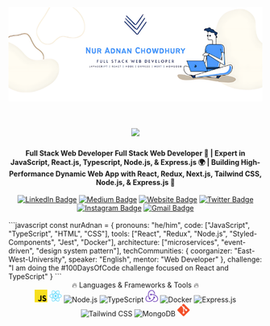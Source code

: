 <img align=”right” alt=”Coding” width=”400” src="./nur_adnan.png"/>

<h1 align="center">
  <a href="https://git.io/typing-svg">
    <img src="https://readme-typing-svg.herokuapp.com/?lines=Hello,+There!+👋;I+am+Nur+Adnan....;Nice+to+meet+you!&center=true&size=30">
  </a>
</h1>

<div align="center">
  <strong>Full Stack Web Developer
Full Stack Web Developer 👋 | Expert in JavaScript, React.js, Typescript, Node.js, & Express.js 🌍 | Building High-Performance Dynamic Web App with React, Redux, Next.js, Tailwind CSS, Node.js, & Express.js 🎨 </strong>
</div>
<br/>
<div align="center">
  <a href="https://www.linkedin.com/in/nur-adnan/"><img src="https://img.shields.io/badge/-LinkedIn-0077B5?style=flat&logo=Linkedin&logoColor=white" alt="LinkedIn Badge"/></a>
  <a href="https://medium.com/@nur-adnan"><img src="https://img.shields.io/badge/-Medium-000000?style=flat&logo=Medium&logoColor=white" alt="Medium Badge"/></a>
  <a href="https://jessicalim.me"><img src="https://img.shields.io/badge/-Website-47CCCC?style=flat&logo=Google-Chrome&logoColor=white" alt="Website Badge"/></a>
  <a href="https://x.com/NurAdnanChowdhu"><img src="https://img.shields.io/badge/-Twitter-1DA1F2?style=flat&logo=Twitter&logoColor=white" alt="Twitter Badge"/></a>
  <a href="https://instagram.com/nur_adnan"><img src="https://img.shields.io/badge/-Instagram-E4405F?style=flat&logo=Instagram&logoColor=white" alt="Instagram Badge"/></a>
  <a href="mailto:nuradnanchowdhury015@gmail.com"><img src="https://img.shields.io/badge/-Gmail-D14836?style=flat&logo=Gmail&logoColor=white" alt="Gmail Badge"/></a>
</div>
<br/>
```javascript
const nurAdnan = {
  pronouns: "he/him",
  code: ["JavaScript", "TypeScript", "HTML", "CSS"],
  tools: ["React", "Redux", "Node.js", "Styled-Components", "Jest", "Docker"],
  architecture: ["microservices", "event-driven", "design system pattern"],
  techCommunities: {
    coorganizer: "East-West-University",
    speaker: "English",
    mentor: "Web Developer"
  },
  challenge: "I am doing the #100DaysOfCode challenge focused on React and TypeScript"
}
```
<br/>
<div align="center">🔥 Languages & Frameworks & Tools 🔥</div>
<div align="center">
  <img src="images/javascript.svg" title="JavaScript" height="25" alt="JavaScript"/> 
  <img src="images/react-original.svg" title="React" height="25" alt="React"/> 
  <img src="images/nodejs.svg" title="Node.js" height="25" alt="Node.js"/> 
  <img src="images/typescript.svg" title="TypeScript" height="25" alt="TypeScript"/> 
  <img src="images/redux.svg" title="Redux" height="25" alt="Redux"/> 
  <img src="images/docker.svg" title="Docker" height="25" alt="Docker"/>
  <img src="images/express-original.svg" title="Express.js" height="25" alt="Express.js"/> 
  <img src="images/tailwindcss-icon.svg" title="Tailwind CSS" height="25" alt="Tailwind CSS"/> 
  <img src="images/mongodb.svg" title="MongoDB" height="25" alt="MongoDB"/> 
  <img src="images/git-original.svg" title="Git" height="25" alt="Git"/> 
</div>

